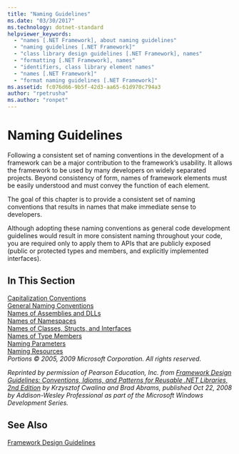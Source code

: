 ```yaml
---
title: "Naming Guidelines"
ms.date: "03/30/2017"
ms.technology: dotnet-standard
helpviewer_keywords: 
  - "names [.NET Framework], about naming guidelines"
  - "naming guidelines [.NET Framework]"
  - "class library design guidelines [.NET Framework], names"
  - "formatting [.NET Framework], names"
  - "identifiers, class library element names"
  - "names [.NET Framework]"
  - "format naming guidelines [.NET Framework]"
ms.assetid: fc076d66-9b5f-42d3-aa65-61d970c794a3
author: "rpetrusha"
ms.author: "ronpet"
---
```

# Naming Guidelines
Following a consistent set of naming conventions in the development of a framework can be a major contribution to the framework’s usability. It allows the framework to be used by many developers on widely separated projects. Beyond consistency of form, names of framework elements must be easily understood and must convey the function of each element.  
  
 The goal of this chapter is to provide a consistent set of naming conventions that results in names that make immediate sense to developers.  
  
 Although adopting these naming conventions as general code development guidelines would result in more consistent naming throughout your code, you are required only to apply them to APIs that are publicly exposed (public or protected types and members, and explicitly implemented interfaces).  
  
## In This Section  
 [Capitalization Conventions](../../../docs/standard/design-guidelines/capitalization-conventions.md)  
 [General Naming Conventions](../../../docs/standard/design-guidelines/general-naming-conventions.md)  
 [Names of Assemblies and DLLs](../../../docs/standard/design-guidelines/names-of-assemblies-and-dlls.md)  
 [Names of Namespaces](../../../docs/standard/design-guidelines/names-of-namespaces.md)  
 [Names of Classes, Structs, and Interfaces](../../../docs/standard/design-guidelines/names-of-classes-structs-and-interfaces.md)  
 [Names of Type Members](../../../docs/standard/design-guidelines/names-of-type-members.md)  
 [Naming Parameters](../../../docs/standard/design-guidelines/naming-parameters.md)  
 [Naming Resources](../../../docs/standard/design-guidelines/naming-resources.md)  
 *Portions © 2005, 2009 Microsoft Corporation. All rights reserved.*  
  
 *Reprinted by permission of Pearson Education, Inc. from [Framework Design Guidelines: Conventions, Idioms, and Patterns for Reusable .NET Libraries, 2nd Edition](https://www.informit.com/store/framework-design-guidelines-conventions-idioms-and-9780321545619) by Krzysztof Cwalina and Brad Abrams, published Oct 22, 2008 by Addison-Wesley Professional as part of the Microsoft Windows Development Series.*  
  
## See Also  
 [Framework Design Guidelines](../../../docs/standard/design-guidelines/index.md)
